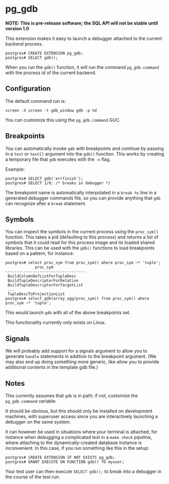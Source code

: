 pg_gdb
======

**NOTE: This is pre-release software; the SQL API will not be stable until version 1.0**

This extension makes it easy to launch a debugger attached to the current backend process.

```
postgres# CREATE EXTENSION pg_gdb;
postgres# SELECT gdb();
```

When you run the `gdb()` function, it will run the command `pg_gdb.command` with
the process id of the current backend.

Configuration
-------------

The default command run is:

```
screen -X screen -t gdb_window gdb -p %d
```

You can customize this using the `pg_gdb.command` GUC.


Breakpoints
-----------

You can automatically invoke `gdb` with breakpoints and continue by passing in a
`text` or `text[]` argument into the `gdb()` function.  This works by creating a
temporary file that `gdb` executes with the `-x` flag.

Example:

```
postgres# SELECT gdb('errfinish');
postgres# SELECT 1/0; /* breaks in debugger */
```

The breakpoint name is automatically interpolated in a `break %s` line in a
generated debugger commands file, so you can provide anything that `gdb` can
recognize after a `break` statement.


Symbols
-------

You can inspect the symbols in the current process using the `proc_sym()`
function.  This takes a pid (defaulting to this process) and returns a list of
symbols that it could read for this process image and its loaded shared
libraries.  This can be used with the `gdb()` functions to load breakpoints
based on a pattern, for instance:

```
postgres# select proc_sym from proc_sym() where proc_sym ~* 'tuple';
             proc_sym
-----------------------------------
 BuildColumnDefListForTupleDesc
 BuildTupleDescriptorForRelation
 BuildTupleDescriptorForTargetList
 ...
 TupleDescToProjectionList
postgres# select gdb(array_agg(proc_sym)) from proc_sym() where proc_sym ~* 'tuple';
```

This would launch `gdb` with all of the above breakpoints set.

This functionality currently only exists on Linux.

Signals
-------

We will probably add support for a signals argument to allow you to generate
`handle` statements in addition to the breakpoint argument.  (We may also end up
doing something more generic, like allow you to provide additional contents in
the template gdb file.)

Notes
-----

This currently assumes that `gdb` is in path; if not, customize the
`pg_gdb.command` variable.

It should be obvious, but this should only be installed on development machines,
with superuser access since you are interactively launching a debugger on the
same system.

It can however be used in situations where your terminal is attached, for
instance when debugging a complicated test in a `make check` pipeline, where
attaching to the dynamically-created database instance is inconvenient.  In this
case, if you run something like this in the setup:

```
postgres# CREATE EXTENSION IF NOT EXISTS pg_gdb;
postgres# GRANT EXECUTE ON FUNCTION gdb() TO myuser;
```

Your test user can then execute `SELECT gdb();` to break into a debugger in the
course of the test run.
